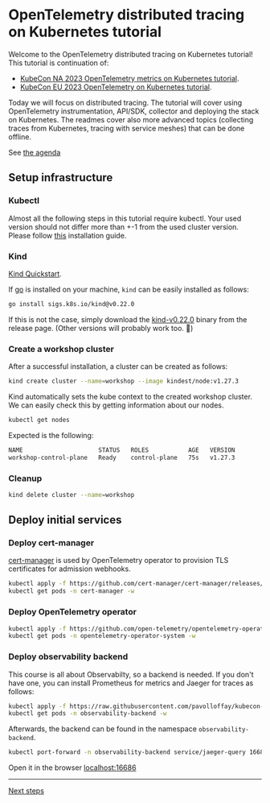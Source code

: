 # OpenTelemetry distributed tracing on Kubernetes tutorial

Welcome to the OpenTelemetry distributed tracing on Kubernetes tutorial!
This tutorial is continuation of:
* [KubeCon NA 2023 OpenTelemetry metrics on Kubernetes tutorial](https://github.com/pavolloffay/kubecon-na-2023-opentelemetry-kubernetes-metrics-tutorial).
* [KubeCon EU 2023 OpenTelemetry on Kubernetes tutorial](https://github.com/pavolloffay/kubecon-eu-2023-opentelemetry-kubernetes-tutorial).

Today we will focus on distributed tracing. The tutorial will cover using OpenTelemetry instrumentation, API/SDK, collector
and deploying the stack on Kubernetes. The readmes cover also more advanced topics (collecting traces from Kubernetes, tracing with service meshes) that can be done offline.

See [the agenda](./README.md#agenda)

## Setup infrastructure

### Kubectl

Almost all the following steps in this tutorial require kubectl. Your used version should not differ more than +-1 from the used cluster version. Please follow [this](https://kubernetes.io/docs/tasks/tools/install-kubectl-linux/#install-kubectl-binary-with-curl-on-linux) installation guide.

### Kind

[Kind Quickstart](https://kind.sigs.k8s.io/docs/user/quick-start/).

If [go](https://go.dev/) is installed on your machine, `kind` can be easily installed as follows:

```bash
go install sigs.k8s.io/kind@v0.22.0
```

If this is not the case, simply download the [kind-v0.22.0](https://github.com/kubernetes-sigs/kind/releases/tag/v0.22.0) binary from the release page. (Other versions will probably work too. :cowboy_hat_face:)

### Create a workshop cluster

After a successful installation, a cluster can be created as follows:

```bash
kind create cluster --name=workshop --image kindest/node:v1.27.3
```

Kind automatically sets the kube context to the created workshop cluster. We can easily check this by getting information about our nodes.

```bash
kubectl get nodes
```
Expected is the following:

```bash
NAME                     STATUS   ROLES           AGE   VERSION
workshop-control-plane   Ready    control-plane   75s   v1.27.3
```

### Cleanup

```bash
kind delete cluster --name=workshop
```

## Deploy initial services

### Deploy cert-manager

[cert-manager](https://cert-manager.io/docs/) is used by OpenTelemetry operator to provision TLS certificates for admission webhooks.

```bash
kubectl apply -f https://github.com/cert-manager/cert-manager/releases/download/v1.11.0/cert-manager.yaml
kubectl get pods -n cert-manager -w 
```

### Deploy OpenTelemetry operator

```bash
kubectl apply -f https://github.com/open-telemetry/opentelemetry-operator/releases/download/v0.94.0/opentelemetry-operator.yaml
kubectl get pods -n opentelemetry-operator-system -w  
```

### Deploy observability backend

This course is all about Observabilty, so a backend is needed. If you don't have one, you can install Prometheus for metrics and Jaeger for traces as follows:

```bash
kubectl apply -f https://raw.githubusercontent.com/pavolloffay/kubecon-eu-2024-opentelemetry-kubernetes-tracing-tutorial/main/backend/01-backend.yaml
kubectl get pods -n observability-backend -w 
```

Afterwards, the backend can be found in the namespace `observability-backend`. 

```bash
kubectl port-forward -n observability-backend service/jaeger-query 16686:16686
```

Open it in the browser [localhost:16686](http://localhost:16686/)

---

[Next steps](./02-tracing-introduction.md)
